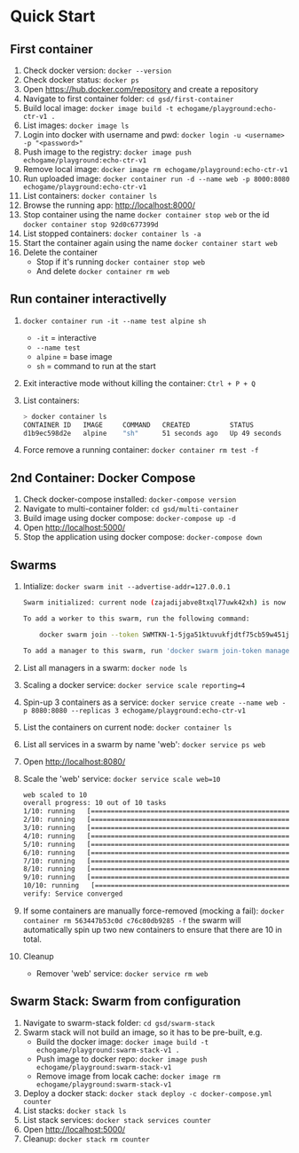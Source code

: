 # Quick Start

## First container

1. Check docker version: `docker --version`
2. Check docker status: `docker ps`
3. Open <https://hub.docker.com/repository> and create a repository
4. Navigate to first container folder: `cd gsd/first-container`
5. Build local image: `docker image build -t echogame/playground:echo-ctr-v1 .`
6. List images: `docker image ls`
7. Login into docker with username and pwd: `docker login -u <username> -p "<password>"`
8. Push image to the registry: `docker image push echogame/playground:echo-ctr-v1`
9. Remove local image: `docker image rm echogame/playground:echo-ctr-v1`
10. Run uploaded image: `docker container run -d --name web -p 8000:8080 echogame/playground:echo-ctr-v1`
11. List containers: `docker container ls`
12. Browse the running app: <http://localhost:8000/>
13. Stop container using the name `docker container stop web` or the id `docker container stop 92d0c677399d`
14. List stopped containers: `docker container ls -a`
15. Start the container again using the name `docker container start web`
16. Delete the container
    - Stop if it's running `docker container stop web`
    - And delete `docker container rm web`

## Run container interactivelly

1. `docker container run -it --name test alpine sh`
    - `-it` = interactive
    - `--name test`
    - `alpine` = base image
    - `sh` = command to run at the start
2. Exit interactive mode without killing the container: `Ctrl + P + Q`
3. List containers:

    ```bash
    > docker container ls
    CONTAINER ID   IMAGE     COMMAND   CREATED          STATUS          PORTS     NAMES
    d1b9ec598d2e   alpine    "sh"      51 seconds ago   Up 49 seconds             test
    ```

4. Force remove a running container: `docker container rm test -f`

## 2nd Container: Docker Compose

1. Check docker-compose installed: `docker-compose version`
2. Navigate to multi-container folder: `cd gsd/multi-container`
3. Build image using docker compose: `docker-compose up -d`
4. Open <http://localhost:5000/>
5. Stop the application using docker compose: `docker-compose down`

## Swarms

1. Intialize: `docker swarm init --advertise-addr=127.0.0.1`

    ```bash
    Swarm initialized: current node (zajadijabve8txql77uwk42xh) is now a manager.

    To add a worker to this swarm, run the following command:

        docker swarm join --token SWMTKN-1-5jga51ktuvukfjdtf75cb59w451j914i54tmv6ltxt33wkqjce-7ty94mw1tnaimgwultfn913iz 127.0.0.1:2377

    To add a manager to this swarm, run 'docker swarm join-token manager' and follow the instructions.
    ```

2. List all managers in a swarm: `docker node ls`
3. Scaling a docker service: `docker service scale reporting=4`
4. Spin-up 3 containers as a service: `docker service create --name web -p 8080:8080 --replicas 3 echogame/playground:echo-ctr-v1`
5. List the containers on current node: `docker container ls`
6. List all services in a swarm by name 'web': `docker service ps web`
7. Open <http://localhost:8080/>
8. Scale the 'web' service: `docker service scale web=10`

    ```bash
    web scaled to 10
    overall progress: 10 out of 10 tasks
    1/10: running   [==================================================>]
    2/10: running   [==================================================>]
    3/10: running   [==================================================>]
    4/10: running   [==================================================>]
    5/10: running   [==================================================>]
    6/10: running   [==================================================>]
    7/10: running   [==================================================>]
    8/10: running   [==================================================>]
    9/10: running   [==================================================>]
    10/10: running   [==================================================>]
    verify: Service converged
    ```

9. If some containers are manually force-removed (mocking a fail): `docker container rm 563447b53c0d c76c80db9285 -f` the swarm will automatically spin up two new containers to ensure that there are 10 in total.
10. Cleanup
    - Remover 'web' service: `docker service rm web`

## Swarm Stack: Swarm from configuration

1. Navigate to swarm-stack folder: `cd gsd/swarm-stack`
2. Swarm stack will not build an image, so it has to be pre-built, e.g.
    - Build the docker image: `docker image build -t echogame/playground:swarm-stack-v1 .`
    - Push image to docker repo: `docker image push echogame/playground:swarm-stack-v1`
    - Remove image from locak cache: `docker image rm echogame/playground:swarm-stack-v1`
3. Deploy a docker stack: `docker stack deploy -c docker-compose.yml counter`
4. List stacks: `docker stack ls`
5. List stack services: `docker stack services counter`
6. Open <http://localhost:5000/>
7. Cleanup: `docker stack rm counter`
